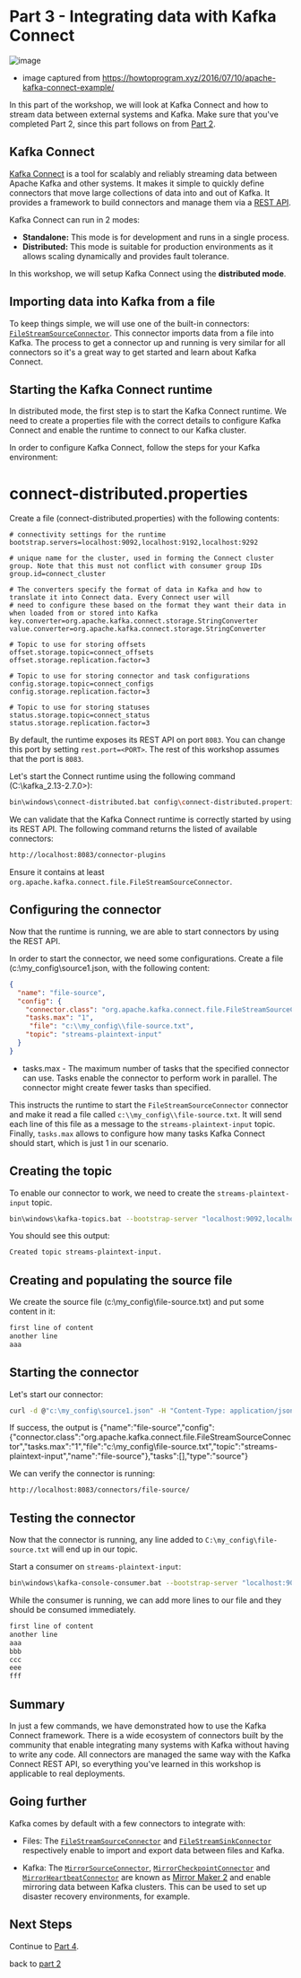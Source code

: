 # Part 3 - Integrating data with Kafka Connect

![image](https://user-images.githubusercontent.com/69342162/128969917-90a53bf8-f250-4d29-af07-a58165c3722a.png)
* image captured from https://howtoprogram.xyz/2016/07/10/apache-kafka-connect-example/


In this part of the workshop, we will look at Kafka Connect and how to stream data between external systems and Kafka. Make sure that you've completed Part 2, since this part follows on from [Part 2](../part2/README.md).

## Kafka Connect

[Kafka Connect](https://kafka.apache.org/documentation/#connect) is a tool for scalably and reliably streaming data between Apache Kafka and other systems. It makes it simple to quickly define connectors that move large collections of data into and out of Kafka. It provides a framework to build connectors and manage them via a [REST API](https://kafka.apache.org/documentation/#connect_rest).

Kafka Connect can run in 2 modes:
- **Standalone:** This mode is for development and runs in a single process.
- **Distributed:** This mode is suitable for production environments as it allows scaling dynamically and provides fault tolerance.

In this workshop, we will setup Kafka Connect using the **distributed mode**.

## Importing data into Kafka from a file

To keep things simple, we will use one of the built-in connectors: [`FileStreamSourceConnector`](https://github.com/apache/kafka/blob/trunk/connect/file/src/main/java/org/apache/kafka/connect/file/FileStreamSourceConnector.java). This connector imports data from a file into Kafka. The process to get a connector up and running is very similar for all connectors so it's a great way to get started and learn about Kafka Connect.

## Starting the Kafka Connect runtime

In distributed mode, the first step is to start the Kafka Connect runtime. We need to create a properties file with the correct details to configure Kafka Connect and enable the runtime to connect to our Kafka cluster.

In order to configure Kafka Connect, follow the steps for your Kafka environment:

# connect-distributed.properties

Create a file (connect-distributed.properties) with the following contents:

```properties
# connectivity settings for the runtime
bootstrap.servers=localhost:9092,localhost:9192,localhost:9292

# unique name for the cluster, used in forming the Connect cluster group. Note that this must not conflict with consumer group IDs
group.id=connect_cluster

# The converters specify the format of data in Kafka and how to translate it into Connect data. Every Connect user will
# need to configure these based on the format they want their data in when loaded from or stored into Kafka
key.converter=org.apache.kafka.connect.storage.StringConverter
value.converter=org.apache.kafka.connect.storage.StringConverter

# Topic to use for storing offsets
offset.storage.topic=connect_offsets
offset.storage.replication.factor=3

# Topic to use for storing connector and task configurations
config.storage.topic=connect_configs
config.storage.replication.factor=3

# Topic to use for storing statuses
status.storage.topic=connect_status
status.storage.replication.factor=3
```

By default, the runtime exposes its REST API on port `8083`. You can change this port by setting `rest.port=<PORT>`. The rest of this workshop assumes that the port is `8083`.

Let's start the Connect runtime using the following command (C:\kafka_2.13-2.7.0>):

```sh
bin\windows\connect-distributed.bat config\connect-distributed.properties
```

We can validate that the Kafka Connect runtime is correctly started by using its REST API. The following command returns the listed of available connectors:

```sh
http://localhost:8083/connector-plugins
```

Ensure it contains at least `org.apache.kafka.connect.file.FileStreamSourceConnector`.

## Configuring the connector

Now that the runtime is running, we are able to start connectors by using the REST API.

In order to start the connector, we need some configurations. Create a file (c:\my_config\source1.json, with the following content:

```json
{
  "name": "file-source",
  "config": {
    "connector.class": "org.apache.kafka.connect.file.FileStreamSourceConnector",
    "tasks.max": "1",
     "file": "c:\\my_config\\file-source.txt",
    "topic": "streams-plaintext-input"
  }
}
```
* tasks.max - The maximum number of tasks that the specified connector can use. Tasks enable the connector to perform work in parallel. The connector might create fewer tasks than specified.

This instructs the runtime to start the `FileStreamSourceConnector` connector and make it read a file called `c:\\my_config\\file-source.txt`. It will send each line of this file as a message to the `streams-plaintext-input` topic. Finally, `tasks.max` allows to configure how many tasks Kafka Connect should start, which is just 1 in our scenario.

## Creating the topic

To enable our connector to work, we need to create the `streams-plaintext-input` topic.

```sh
bin\windows\kafka-topics.bat --bootstrap-server "localhost:9092,localhost:9192,localhost:9292" --create --replication-factor 3 --partitions 1 --topic streams-plaintext-input
```

You should see this output:

```sh
Created topic streams-plaintext-input.
```

## Creating and populating the source file

We create the source file (c:\\my_config\\file-source.txt) and put some content in it:

```sh
first line of content
another line
aaa
```

## Starting the connector

Let's start our connector:

```sh
curl -d @"c:\my_config\source1.json" -H "Content-Type: application/json" -X POST http://localhost:8083/connectors
```
If success, the output is {"name":"file-source","config":{"connector.class":"org.apache.kafka.connect.file.FileStreamSourceConnector","tasks.max":"1","file":"c:\\my_config\\file-source.txt","topic":"streams-plaintext-input","name":"file-source"},"tasks":[],"type":"source"}

We can verify the connector is running:

```sh
http://localhost:8083/connectors/file-source/
```

## Testing the connector

Now that the connector is running, any line added to `C:\my_config\file-source.txt` will end up in our topic.

Start a consumer on `streams-plaintext-input`:
```sh
bin\windows\kafka-console-consumer.bat --bootstrap-server "localhost:9092,localhost:9192,localhost:9292" --topic streams-plaintext-input --from-beginning
```

While the consumer is running, we can add more lines to our file and they should be consumed immediately.

```sh
first line of content
another line
aaa
bbb
ccc
eee
fff
```

## Summary

In just a few commands, we have demonstrated how to use the Kafka Connect framework. There is a wide ecosystem of connectors built by the community that enable integrating many systems with Kafka without having to write any code. All connectors are managed the same way with the Kafka Connect REST API, so everything you've learned in this workshop is applicable to real deployments.

## Going further

Kafka comes by default with a few connectors to integrate with:

- Files: The [`FileStreamSourceConnector`](https://github.com/apache/kafka/blob/trunk/connect/file/src/main/java/org/apache/kafka/connect/file/FileStreamSourceConnector.java) and [`FileStreamSinkConnector`](https://github.com/apache/kafka/blob/trunk/connect/file/src/main/java/org/apache/kafka/connect/file/FileStreamSinkConnector.java) respectively enable to import and export data between files and Kafka.

- Kafka: The [`MirrorSourceConnector`](https://github.com/apache/kafka/blob/trunk/connect/mirror/src/main/java/org/apache/kafka/connect/mirror/MirrorSourceConnector.java), [`MirrorCheckpointConnector`](https://github.com/apache/kafka/blob/trunk/connect/mirror/src/main/java/org/apache/kafka/connect/mirror/MirrorCheckpointConnector.java) and [`MirrorHeartbeatConnector`](https://github.com/apache/kafka/blob/trunk/connect/mirror/src/main/java/org/apache/kafka/connect/mirror/MirrorHeartbeatConnector.java) are known as [Mirror Maker 2](https://github.com/apache/kafka/tree/trunk/connect/mirror) and enable mirroring data between Kafka clusters. This can be used to set up disaster recovery environments, for example.

## Next Steps

Continue to [Part 4](../part4/README.md).

back to [part 2](../part2/README.md)
